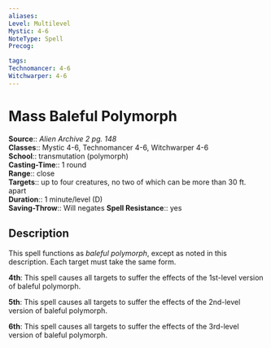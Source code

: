 ```yaml
---
aliases: 
Level: Multilevel
Mystic: 4-6
NoteType: Spell
Precog: 

tags: 
Technomancer: 4-6
Witchwarper: 4-6
---
```


# Mass Baleful Polymorph

**Source**:: _Alien Archive 2 pg. 148_  
**Classes**:: Mystic 4-6, Technomancer 4-6, Witchwarper 4-6  
**School**:: transmutation (polymorph)  
**Casting-Time**:: 1 round  
**Range**:: close  
**Targets**:: up to four creatures, no two of which can be more than 30 ft. apart  
**Duration**:: 1 minute/level (D)  
**Saving-Throw**:: Will negates
**Spell Resistance**:: yes

## Description

This spell functions as _baleful polymorph_, except as noted in this description. Each target must take the same form.

**4th**: This spell causes all targets to suffer the effects of the 1st-level version of baleful polymorph.

**5th**: This spell causes all targets to suffer the effects of the 2nd-level version of baleful polymorph.

**6th**: This spell causes all targets to suffer the effects of the 3rd-level version of baleful polymorph.
